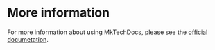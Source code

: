 # More information

For more information about using MkTechDocs, please see the [official documetation](https://att.github.io/MkTechDocs/).

